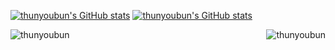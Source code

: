 [![thunyoubun's GitHub stats](https://github-readme-stats.vercel.app/api?username=thunyoubun&show_icons=true&theme=tokyonight)](https://github.com/anuraghazra/github-readme-stats)
[![thunyoubun's GitHub stats](https://github-readme-stats.vercel.app/api/top-langs/?username=thunyoubun&theme=tokyonight)](https://github.com/anuraghazra/github-readme-stats)

<img align="left" src="https://komarev.com/ghpvc/?username=thunyoubun&label=Profile%20views&color=246BF9" alt="thunyoubun"/>
<img align="right" src="https://img.shields.io/github/followers/thunyoubun?color=246BF9&label=Followers" alt="thunyoubun" /> 

<!---
- 👋 Hi, I’m Switch
- 👀 I’m interested in ...
- 🌱 I’m currently learning ...
- 💞️ I’m looking to collaborate on ...
- 📫 How to reach me ...


thunyoubun/thunyoubun is a ✨ special ✨ repository because its `README.md` (this file) appears on your GitHub profile.
You can click the Preview link to take a look at your changes.
--->
